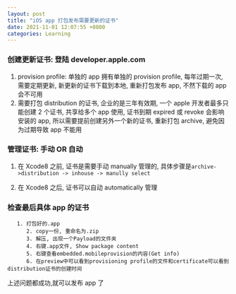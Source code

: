```yaml
---
layout: post
title: "iOS app 打包发布需要更新的证书"
date: 2021-11-01 12:07:55 +0800
categories: Learning
---
```


### 创建更新证书: 登陆 developer.apple.com

1. provision profile: 单独的 app 拥有单独的 provision profile, 每年过期一次, 需要定期更新, 新更新的证书下载到本地, 重新打包发布 app, 不然下载的 app 会不可用
2. 需要打包 distribution 的证书, 企业的是三年有效期, 一个 apple 开发者最多只能创建 2 个证书, 共享给多个 app 使用, 证书到期 expired 或 revoke 会影响安装的 app, 所以需要提前创建另外一个新的证书, 重新打包 archive, 避免因为过期导致 app 不能用

### 管理证书: 手动 OR 自动

1. 在 Xcode8 之前, 证书是需要手动 manually 管理的, 具体步骤是`archive->distribution -> inhouse -> manully select`

2. 在 Xcode8 之后, 证书可以自动 automatically 管理

### 检查最后具体 app 的证书

       1. 打包好的.app
          2. copy一份, 重命名为.zip
          3. 解压, 出现一个Payload的文件夹
          4. 右键.app文件, Show package content
          5. 右键查看embedded.mobileprovision的内容(Get info)
          6. 在preview中可以看到provisioning profile的文件和certificate可以看到distribution证书的创建时间

上述问题都成功,就可以发布 app 了
